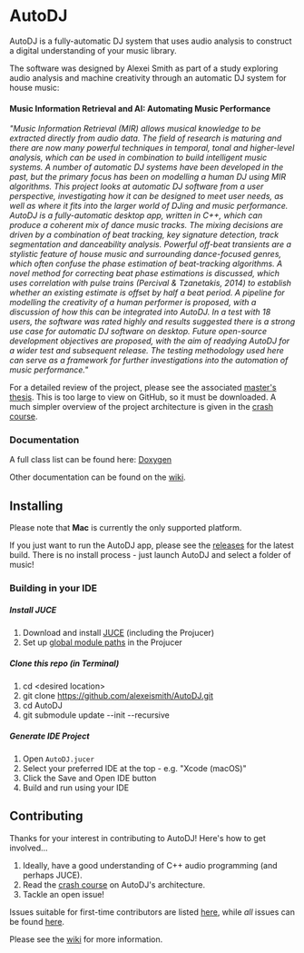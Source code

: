 # AutoDJ

AutoDJ is a fully-automatic DJ system that uses audio analysis to construct a digital understanding of your music library.

The software was designed by Alexei Smith as part of a study exploring audio analysis and machine creativity through an automatic DJ system for house music:

#### Music Information Retrieval and AI: Automating Music Performance

<em>"Music Information Retrieval (MIR) allows musical knowledge to be extracted directly from audio data. The field of research is maturing and there are now many powerful techniques in temporal, tonal and higher-level analysis, which can be used in combination to build intelligent music systems. A number of automatic DJ systems have been developed in the past, but the primary focus has been on modelling a human DJ using MIR algorithms. This project looks at automatic DJ software from a user perspective, investigating how it can be designed to meet user needs, as well as where it fits into the larger world of DJing and music performance. AutoDJ is a fully-automatic desktop app, written in C++, which can produce a coherent mix of dance music tracks. The mixing decisions are driven by a combination of beat tracking, key signature detection, track segmentation and danceability analysis. Powerful off-beat transients are a stylistic feature of house music and surrounding dance-focused genres, which often confuse the phase estimation of beat-tracking algorithms. A novel method for correcting beat phase estimations is discussed, which uses correlation with pulse trains (Percival & Tzanetakis, 2014) to establish whether an existing estimate is offset by half a beat period. A pipeline for modelling the creativity of a human performer is proposed, with a discussion of how this can be integrated into AutoDJ. In a test with 18 users, the software was rated highly and results suggested there is a strong use case for automatic DJ software on desktop. Future open-source development objectives are proposed, with the aim of readying AutoDJ for a wider test and subsequent release. The testing methodology used here can serve as a framework for further investigations into the automation of music performance."</em>

For a detailed review of the project, please see the associated [master's thesis](https://github.com/alexeismith/AutoDJ/blob/master/Docs/Alexei%20Smith%20-%20Automating%20Music%20Performance.pdf). This is too large to view on GitHub, so it must be downloaded. A much simpler overview of the project architecture is given in the [crash course](https://github.com/alexeismith/AutoDJ/wiki/AutoDJ-Crash-Course).



### Documentation

A full class list can be found here: [Doxygen](https://codedocs.xyz/alexeismith/AutoDJ/annotated.html)

Other documentation can be found on the [wiki](https://github.com/alexeismith/AutoDJ/wiki/).

## Installing

Please note that **Mac** is currently the only supported platform.

If you just want to run the AutoDJ app, please see the [releases](https://github.com/alexeismith/AutoDJ/releases) for the latest build. There is no install process - just launch AutoDJ and select a folder of music!


### Building in your IDE

##### Install JUCE
1. Download and install [JUCE](https://juce.com/get-juce/download) (including the Projucer)
2. Set up [global module paths](https://forum.juce.com/t/global-module-paths/25299/3) in the Projucer

##### Clone this repo (in Terminal)
1. cd \<desired location\>
2. git clone https://github.com/alexeismith/AutoDJ.git
3. cd AutoDJ
3. git submodule update --init --recursive

##### Generate IDE Project
1. Open `AutoDJ.jucer`
2. Select your preferred IDE at the top - e.g. "Xcode (macOS)"
2. Click the Save and Open IDE button
3. Build and run using your IDE

## Contributing

Thanks for your interest in contributing to AutoDJ! Here's how to get involved...

1. Ideally, have a good understanding of C++ audio programming (and perhaps JUCE).
3. Read the [crash course](https://github.com/alexeismith/AutoDJ/wiki/AutoDJ-Crash-Course) on AutoDJ's architecture.
4. Tackle an open issue!

Issues suitable for first-time contributors are listed [here](https://github.com/alexeismith/AutoDJ/contribute), while _all_ issues can be found [here](https://github.com/alexeismith/AutoDJ/issues).

Please see the [wiki](https://github.com/alexeismith/AutoDJ/wiki) for more information.
